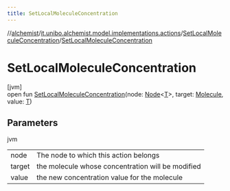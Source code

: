 ```yaml
---
title: SetLocalMoleculeConcentration
---
```

//[alchemist](../../../index.html)/[it.unibo.alchemist.model.implementations.actions](../index.html)/[SetLocalMoleculeConcentration](index.html)/[SetLocalMoleculeConcentration](-set-local-molecule-concentration.html)



# SetLocalMoleculeConcentration



[jvm]\
open fun [SetLocalMoleculeConcentration](-set-local-molecule-concentration.html)(node: [Node](../../it.unibo.alchemist.model.interfaces/-node/index.html)<[T](../../it.unibo.alchemist/-supported-incarnations/get.html)>, target: [Molecule](../../it.unibo.alchemist.model.interfaces/-molecule/index.html), value: [T](../../it.unibo.alchemist/-supported-incarnations/get.html))



## Parameters


jvm

| | |
|---|---|
| node | The node to which this action belongs |
| target | the molecule whose concentration will be modified |
| value | the new concentration value for the molecule |




